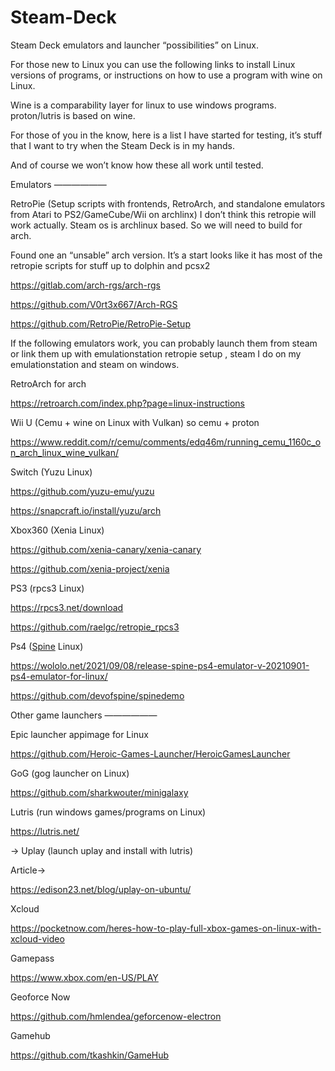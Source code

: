 # Steam-Deck
Steam Deck emulators and launcher “possibilities” on Linux. 

For those new to Linux you can use the following links to install Linux versions of programs, or instructions on how to use a program with wine on Linux. 

Wine is a comparability layer for linux to use windows programs. proton/lutris is based on wine. 

For those of you in the know, here is a list I have started for testing, it’s stuff that I want to try when the Steam Deck is in my hands. 

And of course we won’t know how these all work until tested. 

Emulators 
——————

RetroPie (Setup scripts with frontends, RetroArch, and standalone emulators from Atari to PS2/GameCube/Wii on archlinx) I don’t think this retropie will work actually. Steam os is archlinux based. So we will need to build for arch. 

Found one an “unsable” arch version. It’s a start looks like it has most of the retropie scripts for stuff up to dolphin and pcsx2 

https://gitlab.com/arch-rgs/arch-rgs

https://github.com/V0rt3x667/Arch-RGS

https://github.com/RetroPie/RetroPie-Setup

If the following emulators work, you can probably launch them from steam or link them up with emulationstation retropie setup , steam I do on my emulationstation and steam on windows. 

RetroArch for arch

https://retroarch.com/index.php?page=linux-instructions

Wii U (Cemu + wine on Linux with Vulkan) so cemu + proton 

https://www.reddit.com/r/cemu/comments/edq46m/running_cemu_1160c_on_arch_linux_wine_vulkan/

Switch (Yuzu Linux)

https://github.com/yuzu-emu/yuzu

https://snapcraft.io/install/yuzu/arch

Xbox360 (Xenia Linux)

https://github.com/xenia-canary/xenia-canary

https://github.com/xenia-project/xenia

PS3 (rpcs3 Linux)

https://rpcs3.net/download

https://github.com/raelgc/retropie_rpcs3

Ps4 ([Spine](https://drive.google.com/file/d/1-C5J8hyIdf60v0f9OsEHOPeYPETI0kX7/view?usp=drivesdk) Linux)

https://wololo.net/2021/09/08/release-spine-ps4-emulator-v-20210901-ps4-emulator-for-linux/

https://github.com/devofspine/spinedemo


Other game launchers
——————

Epic launcher appimage for Linux

https://github.com/Heroic-Games-Launcher/HeroicGamesLauncher

GoG (gog launcher on Linux)

https://github.com/sharkwouter/minigalaxy


Lutris (run windows games/programs on Linux)

https://lutris.net/

-> Uplay (launch uplay and install with lutris) 

Article-> 

https://edison23.net/blog/uplay-on-ubuntu/

Xcloud

https://pocketnow.com/heres-how-to-play-full-xbox-games-on-linux-with-xcloud-video

Gamepass

https://www.xbox.com/en-US/PLAY

Geoforce Now 

https://github.com/hmlendea/geforcenow-electron

Gamehub

https://github.com/tkashkin/GameHub
